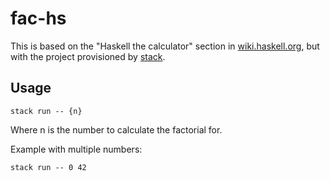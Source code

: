 # fac-hs

This is based on the "Haskell the calculator" section in [wiki.haskell.org](https://wiki.haskell.org/Haskell_in_5_steps),
but with the project provisioned by [stack](https://docs.haskellstack.org/en/stable/README/).

## Usage

```console
stack run -- {n}
```

Where n is the number to calculate the factorial for.

Example with multiple numbers:

```console
stack run -- 0 42
```
